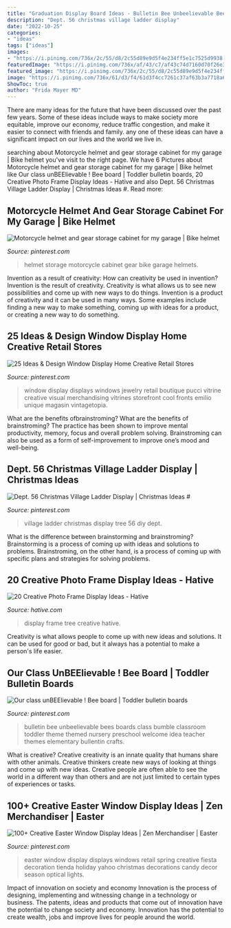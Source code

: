 ```yaml
---
title: "Graduation Display Board Ideas - Bulletin Bee Unbeelievable Bees Boards Class Bumble Classroom Toddler Theme Themed Nursery Preschool Welcome Idea Teacher Themes Elementary Bullentin Crafts"
description: "Dept. 56 christmas village ladder display"
date: "2022-10-25"
categories:
- "ideas"
tags: ["ideas"]
images:
- "https://i.pinimg.com/736x/2c/55/d8/2c55d89e9d5f4e234ff5e1c7525d9938.jpg"
featuredImage: "https://i.pinimg.com/736x/af/43/c7/af43c74d7160d70f26e34f9295d24f85.jpg"
featured_image: "https://i.pinimg.com/736x/2c/55/d8/2c55d89e9d5f4e234ff5e1c7525d9938.jpg"
image: "https://i.pinimg.com/736x/61/d3/f4/61d3f4cc7261c37af63b3a7718a602cf.jpg"
ShowToc: true
author: "Frida Mayer MD"
---
```



There are many ideas for the future that have been discussed over the past few years. Some of these ideas include ways to make society more equitable, improve our economy, reduce traffic congestion, and make it easier to connect with friends and family. any one of these ideas can have a significant impact on our lives and the world we live in.

	

		
searching about Motorcycle helmet and gear storage cabinet for my garage | Bike helmet you've visit to the right page. We have 6 Pictures about Motorcycle helmet and gear storage cabinet for my garage | Bike helmet like Our class unBEElievable ! Bee board | Toddler bulletin boards, 20 Creative Photo Frame Display Ideas - Hative and also Dept. 56 Christmas Village Ladder Display | Christmas Ideas #. Read more:
		
    
## Motorcycle Helmet And Gear Storage Cabinet For My Garage | Bike Helmet

<img loading=lazy src="https://i.pinimg.com/736x/2c/55/d8/2c55d89e9d5f4e234ff5e1c7525d9938.jpg" onerror="this.onerror=null;this.src='https://tse3.mm.bing.net/th?id=OIP.Q2N44tCTOqRpWIKJfZEWeQHaJ3&amp;pid=15.1';" alt="Motorcycle helmet and gear storage cabinet for my garage | Bike helmet">

_Source: pinterest.com_

>helmet storage motorcycle cabinet gear bike garage helmets. 

	

Invention as a result of creativity: How can creativity be used in invention?
Invention is the result of creativity. Creativity is what allows us to see new possibilities and come up with new ways to do things. Invention is a product of creativity and it can be used in many ways. Some examples include finding a new way to make something, coming up with ideas for a product, or creating a new way to do something.

    
## 25 Ideas &amp; Design Window Display Home Creative Retail Stores

<img loading=lazy src="https://i.pinimg.com/736x/de/e1/dd/dee1dd63e1697f267f93d05584e47732.jpg" onerror="this.onerror=null;this.src='https://tse4.mm.bing.net/th?id=OIP.n_8PW7lmo5yw_gPiu-ISkQHaLG&amp;pid=15.1';" alt="25 Ideas &amp; Design Window Display Home Creative Retail Stores">

_Source: pinterest.com_

>window display displays windows jewelry retail boutique pucci vitrine creative visual merchandising vitrines storefront cool fronts emilio unique magasin vintagetopia. 

	

What are the benefits ofbrainstroming?
What are the benefits of brainstroming? The practice has been shown to improve mental productivity, memory, focus and overall problem solving. Brainstroming can also be used as a form of self-improvement to improve one’s mood and well-being.

    
## Dept. 56 Christmas Village Ladder Display | Christmas Ideas #

<img loading=lazy src="https://i.pinimg.com/736x/af/43/c7/af43c74d7160d70f26e34f9295d24f85.jpg" onerror="this.onerror=null;this.src='https://tse4.mm.bing.net/th?id=OIP.Ld7u1IguIifNYXUesyS_oQHaJ3&amp;pid=15.1';" alt="Dept. 56 Christmas Village Ladder Display | Christmas Ideas #">

_Source: pinterest.com_

>village ladder christmas display tree 56 diy dept. 

	

What is the difference between brainstorming and brainstroming?
Brainstorming is a process of coming up with ideas and solutions to problems. Brainstroming, on the other hand, is a process of coming up with specific plans and strategies for solving problems.

    
## 20 Creative Photo Frame Display Ideas - Hative

<img loading=lazy src="https://hative.com/wp-content/uploads/2014/08/photo-frame-ideas/20-family-tree-photo-wall-display.jpg" onerror="this.onerror=null;this.src='https://tse1.mm.bing.net/th?id=OIP.9u-bEtaRm0CBWyo45s35zwHaHa&amp;pid=15.1';" alt="20 Creative Photo Frame Display Ideas - Hative">

_Source: hative.com_

>display frame tree creative hative. 

	

Creativity is what allows people to come up with new ideas and solutions. It can be used for good or bad, but it always has a potential to make a person's life easier.

    
## Our Class UnBEElievable ! Bee Board | Toddler Bulletin Boards

<img loading=lazy src="https://i.pinimg.com/736x/e1/61/f2/e161f290750677278f36d60e626dbe35--bee-bulletin-boards-bumble-bees.jpg" onerror="this.onerror=null;this.src='https://tse4.mm.bing.net/th?id=OIP.RrjBVFgdHpcdg7EWZFoWiQHaJ6&amp;pid=15.1';" alt="Our class unBEElievable ! Bee board | Toddler bulletin boards">

_Source: pinterest.com_

>bulletin bee unbeelievable bees boards class bumble classroom toddler theme themed nursery preschool welcome idea teacher themes elementary bullentin crafts. 

	

What is creative?
Creative creativity is an innate quality that humans share with other animals. Creative thinkers create new ways of looking at things and come up with new ideas. Creative people are often able to see the world in a different way than others and are not just limited to certain types of experiences or tasks.

    
## 100+ Creative Easter Window Display Ideas | Zen Merchandiser | Easter

<img loading=lazy src="https://i.pinimg.com/736x/61/d3/f4/61d3f4cc7261c37af63b3a7718a602cf.jpg" onerror="this.onerror=null;this.src='https://tse3.mm.bing.net/th?id=OIP.2tzDAFW1u4lcf4tztgUmoQHaKy&amp;pid=15.1';" alt="100+ Creative Easter Window Display Ideas | Zen Merchandiser | Easter">

_Source: pinterest.com_

>easter window display displays windows retail spring creative fiesta decoration tienda holiday yahoo christmas decorations candy decor season optical lights. 

	

Impact of innovation on society and economy
Innovation is the process of designing, implementing and witnessing change in a technology or business. The patents, ideas and products that come out of innovation have the potential to change society and economy. Innovation has the potential to create wealth, jobs and improve lives for people around the world.

